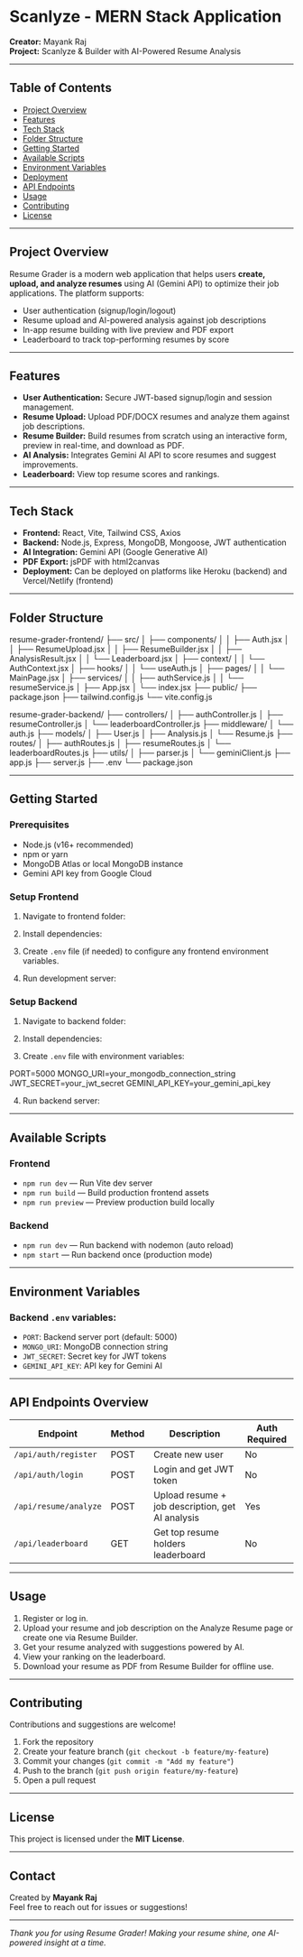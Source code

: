 # Scanlyze - MERN Stack Application

**Creator:** Mayank Raj  
**Project:** Scanlyze & Builder with AI-Powered Resume Analysis

---

## Table of Contents

- [Project Overview](#project-overview)
- [Features](#features)
- [Tech Stack](#tech-stack)
- [Folder Structure](#folder-structure)
- [Getting Started](#getting-started)
- [Available Scripts](#available-scripts)
- [Environment Variables](#environment-variables)
- [Deployment](#deployment)
- [API Endpoints](#api-endpoints)
- [Usage](#usage)
- [Contributing](#contributing)
- [License](#license)

---

## Project Overview

Resume Grader is a modern web application that helps users **create, upload, and analyze resumes** using AI (Gemini API) to optimize their job applications. The platform supports:

- User authentication (signup/login/logout)
- Resume upload and AI-powered analysis against job descriptions
- In-app resume building with live preview and PDF export
- Leaderboard to track top-performing resumes by score

---

## Features

- **User Authentication:** Secure JWT-based signup/login and session management.
- **Resume Upload:** Upload PDF/DOCX resumes and analyze them against job descriptions.
- **Resume Builder:** Build resumes from scratch using an interactive form, preview in real-time, and download as PDF.
- **AI Analysis:** Integrates Gemini AI API to score resumes and suggest improvements.
- **Leaderboard:** View top resume scores and rankings.

---

## Tech Stack

- **Frontend:** React, Vite, Tailwind CSS, Axios
- **Backend:** Node.js, Express, MongoDB, Mongoose, JWT authentication
- **AI Integration:** Gemini API (Google Generative AI)
- **PDF Export:** jsPDF with html2canvas
- **Deployment:** Can be deployed on platforms like Heroku (backend) and Vercel/Netlify (frontend)

---

## Folder Structure

resume-grader-frontend/
├── src/
│ ├── components/
│ │ ├── Auth.jsx
│ │ ├── ResumeUpload.jsx
│ │ ├── ResumeBuilder.jsx
│ │ ├── AnalysisResult.jsx
│ │ └── Leaderboard.jsx
│ ├── context/
│ │ └── AuthContext.jsx
│ ├── hooks/
│ │ └── useAuth.js
│ ├── pages/
│ │ └── MainPage.jsx
│ ├── services/
│ │ ├── authService.js
│ │ └── resumeService.js
│ ├── App.jsx
│ └── index.jsx
├── public/
├── package.json
├── tailwind.config.js
└── vite.config.js

resume-grader-backend/
├── controllers/
│ ├── authController.js
│ ├── resumeController.js
│ └── leaderboardController.js
├── middleware/
│ └── auth.js
├── models/
│ ├── User.js
│ ├── Analysis.js
│ └── Resume.js
├── routes/
│ ├── authRoutes.js
│ ├── resumeRoutes.js
│ └── leaderboardRoutes.js
├── utils/
│ ├── parser.js
│ └── geminiClient.js
├── app.js
├── server.js
├── .env
└── package.json


---

## Getting Started

### Prerequisites

- Node.js (v16+ recommended)
- npm or yarn
- MongoDB Atlas or local MongoDB instance
- Gemini API key from Google Cloud

### Setup Frontend

1. Navigate to frontend folder:


2. Install dependencies:


3. Create `.env` file (if needed) to configure any frontend environment variables.

4. Run development server:


### Setup Backend

1. Navigate to backend folder:


2. Install dependencies:


3. Create `.env` file with environment variables:

PORT=5000
MONGO_URI=your_mongodb_connection_string
JWT_SECRET=your_jwt_secret
GEMINI_API_KEY=your_gemini_api_key


4. Run backend server:


---

## Available Scripts

### Frontend

- `npm run dev` — Run Vite dev server
- `npm run build` — Build production frontend assets
- `npm run preview` — Preview production build locally

### Backend

- `npm run dev` — Run backend with nodemon (auto reload)
- `npm start` — Run backend once (production mode)

---

## Environment Variables

### Backend `.env` variables:

- `PORT`: Backend server port (default: 5000)
- `MONGO_URI`: MongoDB connection string
- `JWT_SECRET`: Secret key for JWT tokens
- `GEMINI_API_KEY`: API key for Gemini AI

---

## API Endpoints Overview

| Endpoint               | Method | Description                          | Auth Required |
|------------------------|--------|----------------------------------|----------------|
| `/api/auth/register`   | POST   | Create new user                     | No             |
| `/api/auth/login`      | POST   | Login and get JWT token             | No             |
| `/api/resume/analyze`  | POST   | Upload resume + job description, get AI analysis | Yes            |
| `/api/leaderboard`     | GET    | Get top resume holders leaderboard | No             |

---

## Usage

1. Register or log in.
2. Upload your resume and job description on the Analyze Resume page or create one via Resume Builder.
3. Get your resume analyzed with suggestions powered by AI.
4. View your ranking on the leaderboard.
5. Download your resume as PDF from Resume Builder for offline use.

---

## Contributing

Contributions and suggestions are welcome!  
1. Fork the repository  
2. Create your feature branch (`git checkout -b feature/my-feature`)  
3. Commit your changes (`git commit -m "Add my feature"`)  
4. Push to the branch (`git push origin feature/my-feature`)  
5. Open a pull request

---

## License

This project is licensed under the **MIT License**.

---

## Contact

Created by **Mayank Raj**  
Feel free to reach out for issues or suggestions!

---

*Thank you for using Resume Grader! Making your resume shine, one AI-powered insight at a time.*

